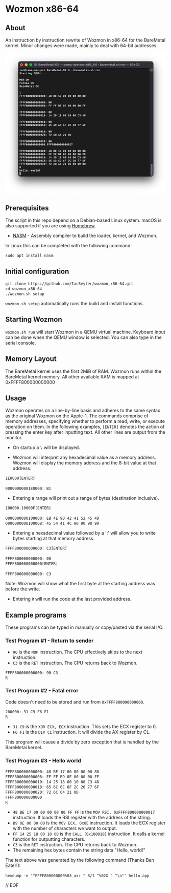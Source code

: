 # Wozmon x86-64


## About

An instruction by instruction rewrite of Wozmon in x86-64 for the BareMetal kernel. Minor changes were made, mainly to deal with 64-bit addresses.

<p align="center">
	<img src="img/ScreenShot.png"></img>
</p>


## Prerequisites

The script in this repo depend on a Debian-based Linux system. macOS is also supported if you are using [Homebrew](https://brew.sh).

- [NASM](https://nasm.us) - Assembly compiler to build the loader, kernel, and Wozmon.

In Linux this can be completed with the following command:

	sudo apt install nasm


## Initial configuration
	
	git clone https://github.com/IanSeyler/wozmon_x86-64.git
	cd wozmon_x86-64
	./wozmon.sh setup
	
`wozmon.sh setup` automatically runs the build and install functions.


## Starting Wozmon

`wozmon.sh run` will start Wozmon in a QEMU virtual machine. Keyboard input can be done when the QEMU window is selected. You can also type in the serial console.


## Memory Layout

The BareMetal kernel uses the first 2MiB of RAM. Wozmon runs within the BareMetal kernel memory. All other available RAM is mapped at 0xFFFF800000000000


## Usage

Wozmon operates on a line-by-line basis and adheres to the same syntax as the original Wozmon on the Apple-1. The commands comprise of memory addresses, specifying whether to perform a read, write, or execute operation on them. In the following examples, `[ENTER]` denotes the action of pressing the enter key after inputting text. All other lines are output from the monitor.

* On startup a `\` will be displayed.

* Wozmon will interpret any hexadecimal value as a memory address. Wozmon will display the memory address and the 8-bit value at that address.

```
1E0000[ENTER]

00000000001E0000: B1
```

* Entering a range will print out a range of bytes (destination inclusive).

```
100000.10000F[ENTER]

0000000000100000: EB 4E 90 42 41 52 45 4D
0000000000100008: 45 54 41 4C 90 90 90 90
```

* Entering a hexadecimal value followed by a ':' will allow you to write bytes starting at that memory address.

```
FFFF800000000000: C3[ENTER]

FFFF800000000000: 00
FFFF800000000000[ENTER]

FFFF800000000000: C3
```

Note: Wozmon will show what the first byte at the starting address was before the write.

* Entering `R` will run the code at the last provided address.


## Example programs

These programs can be typed in manually or copy/pasted via the serial I/O.


### Test Program #1 - Return to sender

* `90` is the `NOP` instruction. The CPU effectively skips to the next instruction.
* `C3` is the `RET` instruction. The CPU returns back to Wozmon.

```
FFFF800000000000: 90 C3
R
```


### Test Program #2 - Fatal error

Code doesn't need to be stored and run from `0xFFFF800000000000`.
```
200000: 31 C9 F6 F1
R
```

* `31 C9` is the `XOR ECX, ECX` instruction. This sets the ECX register to 0.
* `F6 F1` is the `DIV CL` instruction. It will divide the AX register by CL.

This program will cause a divide by zero exception that is handled by the BareMetal kernel.


### Test Program #3 - Hello world

```
FFFF800000000000: 48 BE 17 00 00 00 00 80
FFFF800000000008: FF FF B9 0E 00 00 00 FF
FFFF800000000010: 14 25 18 00 10 00 C3 48
FFFF800000000018: 65 6C 6C 6F 2C 20 77 6F
FFFF800000000020: 72 6C 64 21 0D
FFFF800000000000
R
```

* `48 BE 17 00 00 00 00 80 FF FF` is the `MOV RSI, 0xFFFF800000000017` instruction. It loads the RSI register with the address of the string.
* `B9 0E 00 00 00` is the `MOV ECX, 0x0E` instruction. It loads the ECX register with the number of characters we want to output.
* `FF 14 25 18 00 10 00` is the `CALL [0x100018]` instruction. It calls a kernel function for outputting characters.
* `C3` is the `RET` instruction. The CPU returns back to Wozmon.
* The remaining hex bytes contain the string data "Hello, world!"

The text above was generated by the following command (Thanks Ben Eater!):

`hexdump -e '"FFFF800000000%03_ax: " 8/1 "%02X " "\n"' hello.app`

// EOF
